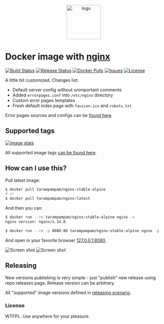 <p align="center">
  <img alt="logo" src="https://hsto.org/webt/p-/z3/fq/p-z3fqd2gnxryhfy6pfpzlp_woe.png" width="110" />
</p>

# Docker image with [nginx][nginx]

[![Build Status][badge_build]][link_build]
[![Release Status][badge_release]][link_build]
[![Docker Pulls][badge_pulls]][link_docker_hub]
[![Issues][badge_issues]][link_issues]
[![License][badge_license]][link_license]

A little bit customized. Changes list:

- Default server config without unimportant comments
- Added `errorpages.conf` into `/etc/nginx` directory
- Custom error pages templates
- Fresh default index page with `favicon.ico` and `robots.txt`

Error pages sources and configs can be [found here][link_shared_content_branch].

## Supported tags

[![image stats](https://dockeri.co/image/tarampampam/nginx)][link_docker_tags]

All supported image tags [can be found here][link_docker_tags].

## How can I use this?

Pull latest image:

```bash
$ docker pull tarampampam/nginx:stable-alpine
# or
$ docker pull tarampampam/nginx:latest
```

And then you can:

```bash
$ docker run --rm tarampampam/nginx:stable-alpine nginx -v
nginx version: nginx/1.14.0

$ docker run --rm -p 8080:80 tarampampam/nginx:stable-alpine nginx -g 'daemon off;'
```

And open in your favorite browser [127.0.0.1:8080](http://127.0.0.1:8080/).

![Screen shot](https://hsto.org/webt/yz/sw/kq/yzswkqi-4nuyql4kaumnczvjjy8.png)
![Screen shot](https://hsto.org/webt/by/qu/xz/byquxz7nxaj8bbnl08nwpncf-oi.png)

## Releasing

New versions publishing is very simple - just "publish" new release using repo releases page. Release version can be arbitrary.

All "supported" image versions defined in [releasing scenario](./.github/workflows/release.yml).

### License

WTFPL. Use anywhere for your pleasure.

[badge_build]:https://img.shields.io/github/workflow/status/tarampampam/nginx-docker/tests?maxAge=30&logo=github
[badge_release]:https://img.shields.io/github/workflow/status/tarampampam/nginx-docker/release?maxAge=30&label=release&logo=github
[badge_pulls]:https://img.shields.io/docker/pulls/tarampampam/nginx.svg?maxAge=30
[badge_issues]:https://img.shields.io/github/issues/tarampampam/nginx-docker.svg?maxAge=30
[badge_license]:https://img.shields.io/github/license/tarampampam/nginx-docker.svg?maxAge=30

[link_build]:https://github.com/tarampampam/nginx-docker/actions
[link_docker_hub]:https://hub.docker.com/r/tarampampam/nginx/
[link_docker_tags]:https://hub.docker.com/r/tarampampam/nginx/tags
[link_license]:https://github.com/tarampampam/nginx-docker/blob/master/LICENSE
[link_issues]:https://github.com/tarampampam/nginx-docker/issues
[link_shared_content_branch]:./content
[nginx]:https://nginx.org/
